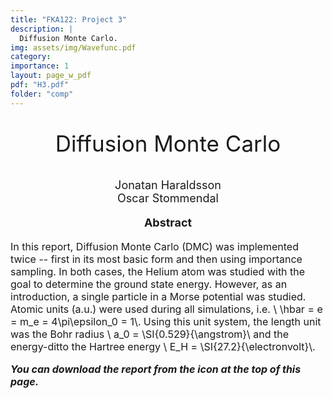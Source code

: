 ```yaml
---
title: "FKA122: Project 3"
description: |
  Diffusion Monte Carlo.
img: assets/img/Wavefunc.pdf
category:
importance: 1
layout: page_w_pdf
pdf: "H3.pdf"
folder: "comp"
---
```


<!-- markdownlint-disable MD033 -->

<p style="text-align:center; font-size:35px">Diffusion Monte Carlo</p>

<p style="text-align:center; font-size:18px">Jonatan Haraldsson <br>
                                            Oscar Stommendal</p>

<p style="text-align:center; font-size:18px; font-weight: bold">Abstract</p>

<p style="text-align:left; font-size:16px">In this report, Diffusion Monte Carlo (DMC) was implemented twice -- first in its most basic form and then using importance sampling. In both cases, the Helium atom was studied with the goal to determine the ground state energy. However, as an introduction, a single particle in a Morse potential was studied. Atomic units (a.u.) were used during all simulations, i.e. \ \hbar = e = m_e = 4\pi\epsilon_0 = 1\. Using this unit system, the length unit was the Bohr radius \ a_0 = \SI{0.529}{\angstrom}\ and the energy-ditto the Hartree energy \ E_H = \SI{27.2}{\electronvolt}\.

<p style="text-align:left; font-size:16px; font-style: italic; font-weight: bold">You can download the report from the icon at the top of this page.</p>
